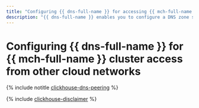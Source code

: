 ```yaml
---
title: "Configuring {{ dns-full-name }} for accessing {{ mch-full-name }} clusters from other cloud networks"
description: "{{ dns-full-name }} enables you to configure a DNS zone shared by multiple cloud networks. This makes it possible to access cluster hosts by their FQDNs even if the client and the cluster are on different cloud networks."
---
```


# Configuring {{ dns-full-name }} for {{ mch-full-name }} cluster access from other cloud networks

{% include notitle [clickhouse-dns-peering](../../_tutorials/infrastructure/mdb-dns-peering/clickhouse-dns-peering.md) %}

{% include [clickhouse-disclaimer](../../_includes/clickhouse-disclaimer.md) %}
